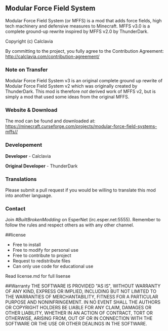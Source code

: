## Modular Force Field System
Modular Force Field System (or MFFS) is a mod that adds force fields, high tech machinery and defensive measures to Minecraft.
MFFS v3.0 is a complete ground-up rewrite inspired by MFFS v2.0 by ThunderDark. 

Copyright (c) Calclavia

By committing to the project, you fully agree to the Contribution Agreement:
http://calclavia.com/contribution-agreement/

### Note on Transfer
Modular Force Field System v3 is an original complete ground up rewrite of Modular Force Field System v2 which was originally created by ThunderDark.
This mod is therefore _not_ derived work of MFFS v2, but is simply a mod that used some ideas from the original MFFS.

### Website & Download
The mod can be found and downloaded at: https://minecraft.curseforge.com/projects/modular-force-field-systems-mffs//

### Developement
**Developer** - Calclavia

**Original Developer** - ThunderDark

### Translations
Please submit a pull request if you would be willing to translate this mod into another language.

### Contact
Join *#BuiltBrokenModding* on EsperNet (irc.esper.net:5555). Remember to follow the rules and respect others as with any other channel.


##license
* Free to install
* Free to modify for personal use
* Free to contribute to project
* Request to redistribute files
* Can only use code for educational use

Read license.md for full lisense
 
##Warranty
THE SOFTWARE IS PROVIDED "AS IS", WITHOUT WARRANTY OF ANY KIND, EXPRESS OR
IMPLIED, INCLUDING BUT NOT LIMITED TO THE WARRANTIES OF MERCHANTABILITY,
FITNESS FOR A PARTICULAR PURPOSE AND NONINFRINGEMENT. IN NO EVENT SHALL THE
AUTHORS OR COPYRIGHT HOLDERS BE LIABLE FOR ANY CLAIM, DAMAGES OR OTHER
LIABILITY, WHETHER IN AN ACTION OF CONTRACT, TORT OR OTHERWISE, ARISING FROM,
OUT OF OR IN CONNECTION WITH THE SOFTWARE OR THE USE OR OTHER DEALINGS IN
THE SOFTWARE.
